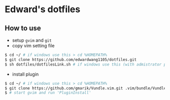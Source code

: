 Edward's dotfiles
========

## How to use

* setup `gvim` and `git`
* copy vim setting file
```bash
$ cd ~/ # if windows use this > cd %HOMEPATH%
$ git clone https://github.com/edwardwang1105/dotfiles.git
$ sh dotfiles/dotfilesLink.sh # if windows use this (with admistrator privileges) > dotfiles/mklink.bat
```
* install plugin
```bash
$ cd ~/ # if windows use this > cd %HOMEPATH%
$ git clone https://github.com/gmarik/Vundle.vim.git .vim/bundle/Vundle.vim
$ # start gvim and run 'PluginInstall'
```
